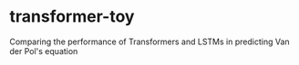 # transformer-toy
Comparing the performance of Transformers and LSTMs in predicting Van der Pol's equation
